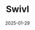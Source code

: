 ---  
layout: startup_page  
title: "Swivl"  
id: "swivl.com"  
permalink: "/swivlswivl.com01292025/"  
website: "https://www.swivl.com"  
funding_round: "Growth Loan"  
funding_amount: ""  
investors: "Decathlon Capital Partners"  
about: "Swivl creates technology to accelerate learning and social-emotional development through reflection. Their Mirror and MirrorTalk solutions help educators and students develop self-awareness, improve communication, and build meaningful connections. The company aims to make reflection a cornerstone of personal and professional growth."  
markets: "Education, EdTech, E-Learning Providers, Apps, Android, iOS, Video"  
hq: "Menlo Park, California, United States"  
founded_year: "2010"  
linkedin: "https://www.linkedin.com/company/swivl"  
twitter: "https://twitter.com/goswivl"  
instagram: ""  
facebook: "https://www.facebook.com/theswivl"  
crunchbase: "https://www.crunchbase.com/organization/swivl"  
pitchbook: "https://pitchbook.com/profiles/company/57084-94"  

date_display: "29-Jan-2025"  
date: "2025-01-29"

# SEO Optimization  
meta_title: "Swivl - Growth Loan"  
meta_description: "Swivl, Swivl creates technology to accelerate learning and social-emotional development through reflection. Their Mirror and MirrorTalk solutions help educat..."  
meta_keywords: "Swivl, Education, EdTech, E-Learning Providers, Apps, Android, iOS, Video, Growth Loan funding"  
canonical_url: "https://startup.projectstartups.com/swivlswivl.com01292025/"  
---